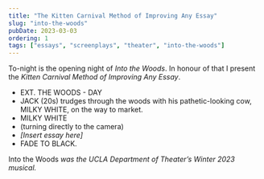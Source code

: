```yaml
---
title: "The Kitten Carnival Method of Improving Any Essay"
slug: "into-the-woods"
pubDate: 2023-03-03
ordering: 1
tags: ["essays", "screenplays", "theater", "into-the-woods"]
---	
```


<span class="small-caps">To-night is the opening night</span> of _Into the Woods_. In honour of that I present the _Kitten Carnival Method of Improving Any Essay_.

<ul class="screenbox">

<li class="sceneheader">EXT. THE WOODS - DAY</li>

<li class="action">JACK (20s) trudges through the woods with his pathetic-looking cow, MILKY WHITE, on the way to market.</li>

<li class="character">MILKY WHITE</li>
<li class="parenthetical">(turning directly to the camera)</li>
<li class="dialogue"><i>[Insert essay here]</i></li>

<li class="transition">FADE TO BLACK.</li>

</ul>

<div class="commentary">
Into the Woods <i>was the UCLA Department of Theater’s Winter 2023 musical.</i>
</div>
